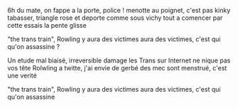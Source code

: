 6h du mate, on fappe a la porte, police ! 
menotte au poignet, c'est pas kinky
tabasser, triangle rose et deporte comme sous vichy
tout a comencer par cette essais la pente glisse 

"the trans train", Rowling y aura des victimes
aura des victimes, c'est qui qu'on assassine ?

Un etude mal biaisé, irreversible damage
les Trans sur Internet ne nique pas vos tête
Rolwling a twitte, j'ai envie de gerbé
des mec sont menstrué, c'est une verité 

"the trans train", Rowling y aura des victimes
aura des victimes, c'est qui qu'on assassine


